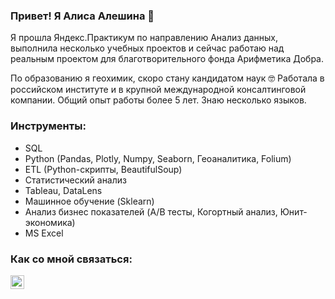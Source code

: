 ### Привет! Я Алиса Алешина 👋

Я прошла Яндекс.Практикум по направлению Анализ данных, выполнила несколько учебных проектов и сейчас работаю над реальным проектом для благотворительного фонда Арифметика Добра.  

По образованию я геохимик, скоро стану кандидатом наук 🤓 Работала в российском институте и в крупной международной консалтинговой компании. Общий опыт работы более 5 лет. Знаю несколько языков.

### Инструменты:
* SQL
* Python (Pandas, Plotly, Numpy, Seaborn, Геоаналитика, Folium)
* ETL (Python-скрипты, BeautifulSoup) 
* Статистический анализ
* Tableau, DataLens
* Машинное обучение (Sklearn)
* Анализ бизнес показателей (A/B тесты, Когортный анализ, Юнит-экономика)
* MS Excel

### Как со мной связаться:
<p><a href="https://www.linkedin.com/in/alisromanna/"><img align="left" alt="ALisaLisaALisa | LinkedIn" width="22px" src="https://cdn.jsdelivr.net/npm/simple-icons@v3/icons/linkedin.svg" /></p>
